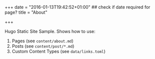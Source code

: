 +++
date  = "2016-01-13T19:42:52+01:00"   ## check if date required for page?
title = "About"

+++

Hugo Static Site Sample. Shows how to use:

1. Pages (see `content/about.md`)
2. Posts (see `content/post/*.md`)
3. Custom Content Types (see `data/links.toml`)

